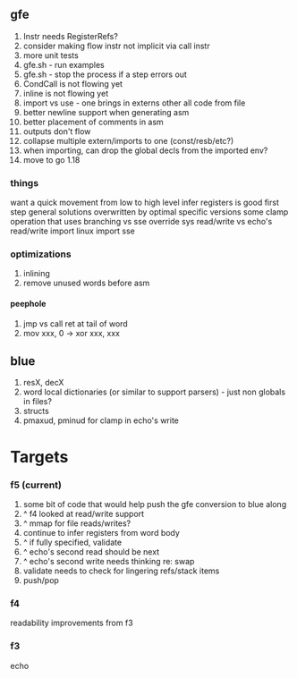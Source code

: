 ## gfe

1. Instr needs RegisterRefs?
1. consider making flow instr not implicit via call instr
1. more unit tests
1. gfe.sh - run examples
1. gfe.sh - stop the process if a step errors out
1. CondCall is not flowing yet
1. inline is not flowing yet
1. import vs use - one brings in externs other all code from file
1. better newline support when generating asm
1. better placement of comments in asm
1. outputs don't flow
1. collapse multiple extern/imports to one (const/resb/etc?) 
1. when importing, can drop the global decls from the imported env?
1. move to go 1.18

### things

want a quick movement from low to high level 
infer registers is good first step
general solutions overwritten by optimal specific versions
some clamp operation that uses branching vs sse override
sys read/write vs echo's read/write
import linux
import sse

### optimizations

1. inlining
1. remove unused words before asm

#### peephole

1. jmp vs call ret at tail of word
1. mov xxx, 0 -> xor xxx, xxx

## blue

1. resX, decX
1. word local dictionaries (or similar to support parsers) - just non globals in files?
1. structs
1. pmaxud, pminud for clamp in echo's write

# Targets

### f5 (current)

1. some bit of code that would help push the gfe conversion to blue along
1. ^ f4 looked at read/write support
1. ^ mmap for file reads/writes?
1. continue to infer registers from word body
1. ^ if fully specified, validate
1. ^ echo's second read should be next
1. ^ echo's second write needs thinking re: swap
1. validate needs to check for lingering refs/stack items
1. push/pop

### f4

readability improvements from f3

### f3

echo

